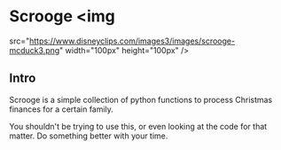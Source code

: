 # Scrooge <img
  src="https://www.disneyclips.com/images3/images/scrooge-mcduck3.png"
  width="100px"
  height="100px"
/>
## Intro
Scrooge is a simple collection of python functions to process Christmas
finances for a certain family.

You shouldn't be trying to use this, or even looking at the code for that
matter. Do something better with your time.
